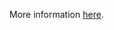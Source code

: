 More information [here](https://docs.bridgecrew.io/docs/ensure-cloud-armor-prevents-message-lookup-in-log4j2).

